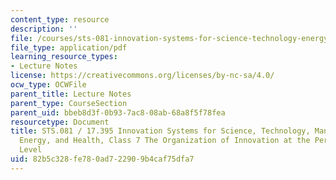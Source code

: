 ```yaml
---
content_type: resource
description: ''
file: /courses/sts-081-innovation-systems-for-science-technology-energy-manufacturing-and-health-spring-2017/82b5c328fe780ad722909b4caf75dfa7_MITSTS_018JS17_lec7.pdf
file_type: application/pdf
learning_resource_types:
- Lecture Notes
license: https://creativecommons.org/licenses/by-nc-sa/4.0/
ocw_type: OCWFile
parent_title: Lecture Notes
parent_type: CourseSection
parent_uid: bbeb8d3f-0b93-7ac8-08ab-68a8f5f78fea
resourcetype: Document
title: STS.081 / 17.395 Innovation Systems for Science, Technology, Manufacturing,
  Energy, and Health, Class 7 The Organization of Innovation at the Personal, Face-To-Face
  Level
uid: 82b5c328-fe78-0ad7-2290-9b4caf75dfa7
---
```

